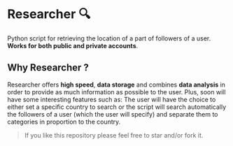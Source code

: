 # Researcher 🔍

Python script for retrieving the location of a part of followers of a user.
**Works for both public and private accounts**.

## Why Researcher ?

Researcher offers **high speed**, **data storage** and combines **data analysis** in order to provide as much information as possible to the user. Plus, soon will have some interesting features such as: The user will have the choice to either set a specific country to search or the script will search automatically the followers of a user (which the user will specify) and separate them to categories in proportion to the country.


> If you like this repository please feel free to star and/or fork it.
